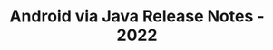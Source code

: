 ﻿---
title: Android via Java Release Notes - 2022
second_title: Aspose.Words for Java
articleTitle: Android via Java Release Notes - 2022
linktitle: Android via Java Release Notes - 2022
description: "Android via Java Release Notes - 2022 – learn about the latest updates and fixes."
type: docs
weight: 8
url: /java/android-via-java-release-notes-2022/
---
